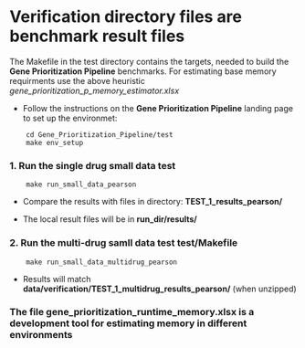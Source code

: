 # Verification directory files are benchmark result files
The Makefile in the test directory contains the targets, needed to build the **Gene Prioritization Pipeline** benchmarks.
For estimating base memory requirments use the above heuristic _gene_prioritization_p_memory_estimator.xlsx_


* Follow the instructions on the **Gene Prioritization Pipeline** landing page to set up the environmet:
```
    cd Gene_Prioritization_Pipeline/test
    make env_setup
```
### 1. Run the single drug small data test
```
    make run_small_data_pearson
```

* Compare the results with files in directory: **TEST_1_results_pearson/**

* The local result files will be in **run_dir/results/** 

### 2. Run the multi-drug samll data test **test/Makefile**

```
    make run_small_data_multidrug_pearson
```
* Results will match **data/verification/TEST_1_multidrug_results_pearson/** (when unzipped)

### The file **gene_prioritization_runtime_memory.xlsx** is a development tool for estimating memory in different environments
